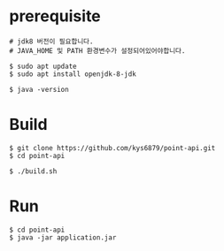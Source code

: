# prerequisite
```
# jdk8 버전이 필요합니다.
# JAVA_HOME 및 PATH 환경변수가 설정되어있어야합니다.

$ sudo apt update
$ sudo apt install openjdk-8-jdk

$ java -version
```

# Build
```
$ git clone https://github.com/kys6879/point-api.git
$ cd point-api

$ ./build.sh
```

# Run
```
$ cd point-api
$ java -jar application.jar
```

